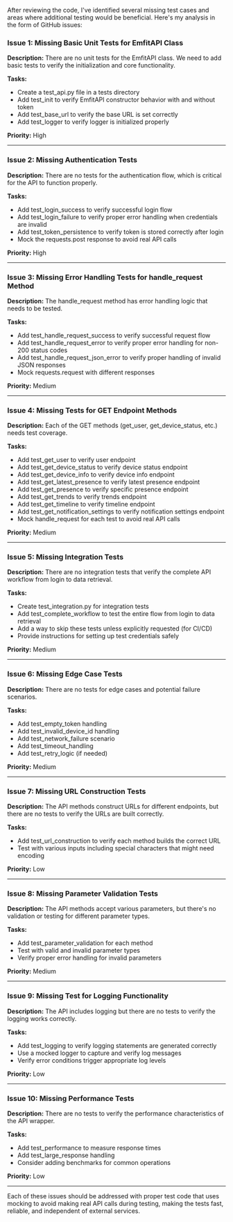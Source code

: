 After reviewing the code, I've identified several missing test cases and areas where additional testing would be beneficial. Here's my analysis in the form of GitHub issues:

### Issue 1: Missing Basic Unit Tests for EmfitAPI Class

**Description:**
There are no unit tests for the EmfitAPI class. We need to add basic tests to verify the initialization and core functionality.

**Tasks:**
- Create a test_api.py file in a tests directory
- Add test_init to verify EmfitAPI constructor behavior with and without token
- Add test_base_url to verify the base URL is set correctly
- Add test_logger to verify logger is initialized properly

**Priority:** High

---

### Issue 2: Missing Authentication Tests

**Description:**
There are no tests for the authentication flow, which is critical for the API to function properly.

**Tasks:**
- Add test_login_success to verify successful login flow
- Add test_login_failure to verify proper error handling when credentials are invalid
- Add test_token_persistence to verify token is stored correctly after login
- Mock the requests.post response to avoid real API calls

**Priority:** High

---

### Issue 3: Missing Error Handling Tests for handle_request Method

**Description:**
The handle_request method has error handling logic that needs to be tested.

**Tasks:**
- Add test_handle_request_success to verify successful request flow
- Add test_handle_request_error to verify proper error handling for non-200 status codes
- Add test_handle_request_json_error to verify proper handling of invalid JSON responses
- Mock requests.request with different responses

**Priority:** Medium

---

### Issue 4: Missing Tests for GET Endpoint Methods

**Description:**
Each of the GET methods (get_user, get_device_status, etc.) needs test coverage.

**Tasks:**
- Add test_get_user to verify user endpoint
- Add test_get_device_status to verify device status endpoint
- Add test_get_device_info to verify device info endpoint
- Add test_get_latest_presence to verify latest presence endpoint
- Add test_get_presence to verify specific presence endpoint
- Add test_get_trends to verify trends endpoint
- Add test_get_timeline to verify timeline endpoint
- Add test_get_notification_settings to verify notification settings endpoint
- Mock handle_request for each test to avoid real API calls

**Priority:** Medium

---

### Issue 5: Missing Integration Tests

**Description:**
There are no integration tests that verify the complete API workflow from login to data retrieval.

**Tasks:**
- Create test_integration.py for integration tests
- Add test_complete_workflow to test the entire flow from login to data retrieval
- Add a way to skip these tests unless explicitly requested (for CI/CD)
- Provide instructions for setting up test credentials safely

**Priority:** Medium

---

### Issue 6: Missing Edge Case Tests

**Description:**
There are no tests for edge cases and potential failure scenarios.

**Tasks:**
- Add test_empty_token handling
- Add test_invalid_device_id handling
- Add test_network_failure scenario
- Add test_timeout_handling
- Add test_retry_logic (if needed)

**Priority:** Medium

---

### Issue 7: Missing URL Construction Tests

**Description:**
The API methods construct URLs for different endpoints, but there are no tests to verify the URLs are built correctly.

**Tasks:**
- Add test_url_construction to verify each method builds the correct URL
- Test with various inputs including special characters that might need encoding

**Priority:** Low

---

### Issue 8: Missing Parameter Validation Tests

**Description:**
The API methods accept various parameters, but there's no validation or testing for different parameter types.

**Tasks:**
- Add test_parameter_validation for each method
- Test with valid and invalid parameter types
- Verify proper error handling for invalid parameters

**Priority:** Medium

---

### Issue 9: Missing Test for Logging Functionality

**Description:**
The API includes logging but there are no tests to verify the logging works correctly.

**Tasks:**
- Add test_logging to verify logging statements are generated correctly
- Use a mocked logger to capture and verify log messages
- Verify error conditions trigger appropriate log levels

**Priority:** Low

---

### Issue 10: Missing Performance Tests

**Description:**
There are no tests to verify the performance characteristics of the API wrapper.

**Tasks:**
- Add test_performance to measure response times
- Add test_large_response handling
- Consider adding benchmarks for common operations

**Priority:** Low

---

Each of these issues should be addressed with proper test code that uses mocking to avoid making real API calls during testing, making the tests fast, reliable, and independent of external services.
